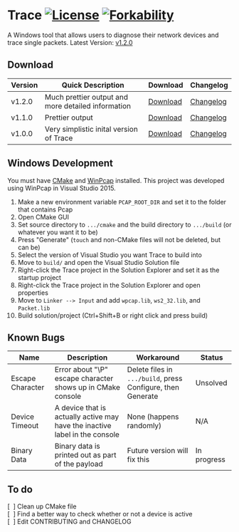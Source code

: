 # Trace [![License](http://img.shields.io/:license-mit-blue.svg)](http://doge.mit-license.org) [![Forkability](https://img.shields.io/badge/forkability-high-green.svg)](https://basicallydan.github.io/forkability/?u=Noviv&r=Trace)
A Windows tool that allows users to diagnose their network devices and trace single packets. Latest Version: [v1.2.0](https://github.com/Noviv/Trace/releases/download/v1.2.0/Trace.exe)

## Download
Version | Quick Description | Download | Changelog
--- | --- | --- | ---
v1.2.0 | Much prettier output and more detailed information | [Download](https://github.com/Noviv/Trace/releases/download/v1.2.0/Trace.exe) | [Changelog](https://github.com/Noviv/Trace/blob/master/CHANGELOG.md#v120)
v1.1.0 | Prettier output | [Download](https://github.com/Noviv/Trace/releases/download/v1.1.0/Trace.exe) | [Changelog](https://github.com/Noviv/Trace/blob/master/CHANGELOG.md#v110)
v1.0.0 | Very simplistic inital version of Trace | [Download](https://github.com/Noviv/Trace/releases/download/v1.0.0/Trace.exe) | [Changelog](https://github.com/Noviv/Trace/blob/master/CHANGELOG.md#v100)

## Windows Development
You must have [CMake](https://cmake.org/) and [WinPcap](https://www.winpcap.org/) installed. This project was developed using WinPcap in Visual Studio 2015.
<ol>
  <li>Make a new environment variable <code>PCAP_ROOT_DIR</code> and set it to the folder that contains Pcap</li>
  <li>Open CMake GUI</li>
  <li>Set source directory to <code>.../cmake</code> and the build directory to <code>.../build</code> (or whatever you want it to be)</li>
  <li>Press "Generate" (<code>touch</code> and non-CMake files will not be deleted, but can be)</li>
  <li>Select the version of Visual Studio you want Trace to build into </li>
  <li>Move to <code>build/</code> and open the Visual Studio Solution file</li>
  <li>Right-click the Trace project in the Solution Explorer and set it as the startup project</li>
  <li>Right-click the Trace project in the Solution Explorer and open properties</li>
  <li>Move to <code>Linker --> Input</code> and add <code>wpcap.lib</code>, <code>ws2_32.lib</code>, and <code>Packet.lib</code></li>
  <li>Build solution/project (Ctrl+Shift+B or right click and press build)</li>
</ol>

## Known Bugs
Name | Description | Workaround | Status
--- | --- | --- | ---
Escape Character | Error about "\P" escape character shows up in CMake console | Delete files in <code>.../build</code>, press Configure, then Generate | Unsolved
Device Timeout | A device that is actually active may have the inactive label in the console | None (happens randomly) | N/A
Binary Data | Binary data is printed out as part of the payload | Future version will fix this | In progress

## To do
[&nbsp;&nbsp;] Clean up CMake file<br>
[&nbsp;&nbsp;] Find a better way to check whether or not a device is active<br>
[&nbsp;&nbsp;] Edit CONTRIBUTING and CHANGELOG<br>

